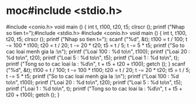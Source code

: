 # moc#include <stdio.h>
#include <conio.h>
void
main ()
{
  int t, t100, t20, t5;
  clrscr ();
  printf ("Nhap so tien t=");#include <stdio.h>
#include <conio.h>
void
main ()
{
  int t, t100, t20, t5;
  clrscr ();
  printf ("Nhap so tien t=");
  scanf ("%d", &t);
  t100 = t / 100;
  t -= 100 * t100;
  t20 = t / 20;
  t -= 20 * t20;
  t5 = t / 5;
  t -= 5 * t5;
  printf ("So to cac loai menh gia la :\n");
  printf ("Loai 100 : %d to\n", t100);
  printf ("Loai 20 : %d to\n", t20);
  printf ("Loai 5 : %d to\n", t5);
  printf ("Loai 1 : %d to\n", t);
  printf ("Tong so to cac loai la : %d\n", t + t5 + t20 + t100);
  getch ();
}
  scanf ("%d", &t);
  t100 = t / 100;
  t -= 100 * t100;
  t20 = t / 20;
  t -= 20 * t20;
  t5 = t / 5;
  t -= 5 * t5;
  printf ("So to cac loai menh gia la :\n");
  printf ("Loai 100 : %d to\n", t100);
  printf ("Loai 20 : %d to\n", t20);
  printf ("Loai 5 : %d to\n", t5);
  printf ("Loai 1 : %d to\n", t);
  printf ("Tong so to cac loai la : %d\n", t + t5 + t20 + t100);
  getch ();
}
